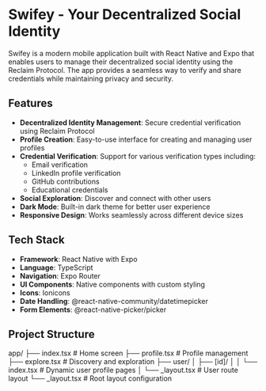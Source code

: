 # Swifey - Your Decentralized Social Identity

Swifey is a modern mobile application built with React Native and Expo that enables users to manage their decentralized social identity using the Reclaim Protocol. The app provides a seamless way to verify and share credentials while maintaining privacy and security.

## Features

- **Decentralized Identity Management**: Secure credential verification using Reclaim Protocol
- **Profile Creation**: Easy-to-use interface for creating and managing user profiles
- **Credential Verification**: Support for various verification types including:
  - Email verification
  - LinkedIn profile verification
  - GitHub contributions
  - Educational credentials
- **Social Exploration**: Discover and connect with other users
- **Dark Mode**: Built-in dark theme for better user experience
- **Responsive Design**: Works seamlessly across different device sizes

## Tech Stack

- **Framework**: React Native with Expo
- **Language**: TypeScript
- **Navigation**: Expo Router
- **UI Components**: Native components with custom styling
- **Icons**: Ionicons
- **Date Handling**: @react-native-community/datetimepicker
- **Form Elements**: @react-native-picker/picker

## Project Structure

app/
├── index.tsx # Home screen
├── profile.tsx # Profile management
├── explore.tsx # Discovery and exploration
├── user/
│ ├── [id]/
│ │ └── index.tsx # Dynamic user profile pages
│ └── \_layout.tsx # User route layout
└── \_layout.tsx # Root layout configuration
